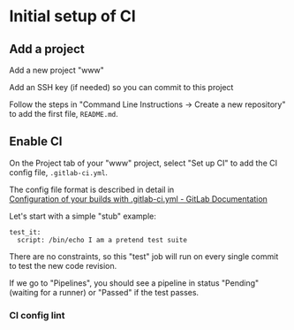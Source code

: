 # Initial setup of CI

## Add a project

Add a new project "www" 

Add an SSH key (if needed) so you can commit to this project

Follow the steps in "Command Line Instructions -> Create a new repository"
to add the first file, `README.md`.


## Enable CI

On the Project tab of your "www" project, select "Set up CI" to add
the CI config file, `.gitlab-ci.yml`.

The config file format is described in detail in  
[Configuration of your builds with .gitlab-ci.yml - GitLab Documentation](https://docs.gitlab.com/ce/ci/yaml/README.html)

Let's start with a simple "stub" example:


```
test_it:
  script: /bin/echo I am a pretend test suite
```

There are no constraints, so this "test" job will run on every single commit to test the new code revision.

If we go to "Pipelines", you should see a pipeline in status "Pending" (waiting for a runner) or "Passed" if the test passes.

### CI config lint
